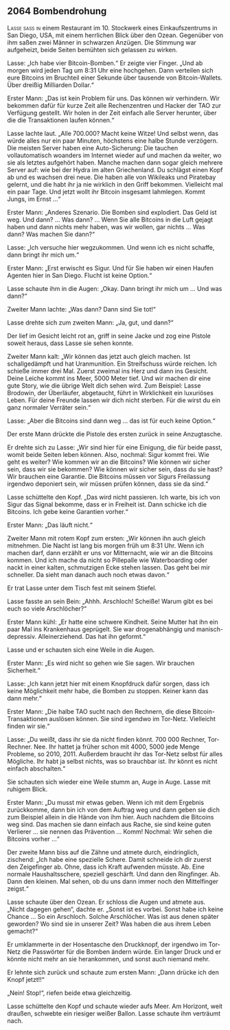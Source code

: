 ## **2064** Bombendrohung

<span style="font-variant:small-caps;">Lasse saß in</span> einem Restaurant im 10.
Stockwerk eines Einkaufszentrums in San Diego, USA, mit einem herrlichen Blick über den Ozean.
Gegenüber von ihm saßen zwei Männer in schwarzen Anzügen.
Die Stimmung war aufgeheizt, beide Seiten bemühten sich gelassen zu wirken.

Lasse: „Ich habe vier Bitcoin-Bomben.“
Er zeigte vier Finger.
„Und ab morgen wird jeden Tag um 8:31 Uhr eine hochgehen.
Dann verteilen sich eure Bitcoins im Bruchteil einer Sekunde über tausende von Bitcoin-Wallets.
Über dreißig Milliarden Dollar.“

Erster Mann: „Das ist kein Problem für uns.
Das können wir verhindern.
Wir bekommen dafür für kurze Zeit alle Rechenzentren und Hacker der TAO zur Verfügung gestellt.
Wir holen in der Zeit einfach alle Server herunter, über die die Transaktionen laufen können.“

Lasse lachte laut.
„Alle 700.000?
Macht keine Witze!
Und selbst wenn, das würde alles nur ein paar Minuten, höchstens eine halbe Stunde verzögern.
Die meisten Server haben eine Auto-Sicherung:
Die tauchen vollautomatisch woanders im Internet wieder auf und machen da weiter, wo sie als letztes aufgehört haben.
Manche machen dann sogar gleich mehrere Server auf: wie bei der Hydra im alten Griechenland.
Du schlägst einen Kopf ab und es wachsen drei neue.
Die haben alle von Wikileaks und Piratebay gelernt, und die habt ihr ja nie wirklich in den Griff bekommen.
Vielleicht mal ein paar Tage.
Und jetzt wollt ihr Bitcoin insgesamt lahmlegen.
Kommt Jungs, im Ernst ...“

Erster Mann: „Anderes Szenario.
Die Bomben sind explodiert.
Das Geld ist weg.
Und dann? ...
Was dann? ...
Wenn Sie alle Bitcoins in die Luft gejagt haben und dann nichts mehr haben, was wir wollen, gar nichts ...
Was dann?
Was machen Sie dann?“

Lasse: „Ich versuche hier wegzukommen.
Und wenn ich es nicht schaffe, dann bringt ihr mich um.“

Erster Mann: „Erst erwischt es Sigur.
Und für Sie haben wir einen Haufen Agenten hier in San Diego.
Flucht ist keine Option.“

Lasse schaute ihm in die Augen: „Okay.
Dann bringt ihr mich um ...
Und was dann?“

Zweiter Mann lachte: „Was dann?
Dann sind Sie tot!“

Lasse drehte sich zum zweiten Mann: „Ja, gut, und dann?“

Der lief im Gesicht leicht rot an, griff in seine Jacke und zog eine Pistole soweit heraus, dass Lasse sie sehen konnte.

Zweiter Mann kalt: „Wir können das jetzt auch gleich machen.
Ist schallgedämpft und hat Uranmunition.
Ein Streifschuss würde reichen.
Ich schieße immer drei Mal.
Zuerst zweimal ins Herz und dann ins Gesicht.
Deine Leiche kommt ins Meer, 5000 Meter tief.
Und wir machen dir eine gute Story, wie die übrige Welt dich sehen wird.
Zum Beispiel: Lasse Brodowin, der Überläufer, abgetaucht, führt in Wirklichkeit ein luxuriöses Leben.
Für deine Freunde lassen wir dich nicht sterben.
Für die wirst du ein ganz normaler Verräter sein.“

Lasse: „Aber die Bitcoins sind dann weg ...
das ist für euch keine Option.“

Der erste Mann drückte die Pistole des ersten zurück in seine Anzugtasche.

Er drehte sich zu Lasse: „Wir sind hier für eine Einigung, die für beide passt, womit beide Seiten leben können.
Also, nochmal: Sigur kommt frei.
Wie geht es weiter?
Wie kommen wir an die Bitcoins?
Wie können wir sicher sein, dass wir sie bekommen?
Wie können wir sicher sein, dass du sie hast?
Wir brauchen eine Garantie.
Die Bitcoins müssen vor Sigurs Freilassung irgendwo deponiert sein, wir müssen prüfen können, dass sie da sind.“

Lasse schüttelte den Kopf.
„Das wird nicht passieren.
Ich warte, bis ich von Sigur das Signal bekomme, dass er in Freiheit ist.
Dann schicke ich die Bitcoins.
Ich gebe keine Garantien vorher.“

Erster Mann: „Das läuft nicht.“

Zweiter Mann mit rotem Kopf zum ersten: „Wir können ihn auch gleich mitnehmen.
Die Nacht ist lang bis morgen früh um 8:31 Uhr.
Wenn ich machen darf, dann erzählt er uns vor Mitternacht, wie wir an die Bitcoins kommen.
Und ich mache da nicht so Pillepalle wie Waterboarding oder nackt in einer kalten, schmutzigen Ecke stehen lassen.
Das geht bei mir schneller.
Da sieht man danach auch noch etwas davon.“

Er trat Lasse unter dem Tisch fest mit seinem Stiefel.

Lasse fasste an sein Bein: „Ahhh.
Arschloch!
Scheiße!
Warum gibt es bei euch so viele Arschlöcher?“

Erster Mann kühl: „Er hatte eine schwere Kindheit.
Seine Mutter hat ihn ein paar Mal ins Krankenhaus geprügelt.
Sie war drogenabhängig und manisch-depressiv.
Alleinerziehend.
Das hat ihn geformt.“

Lasse und er schauten sich eine Weile in die Augen.

Erster Mann: „Es wird nicht so gehen wie Sie sagen.
Wir brauchen Sicherheit.“

Lasse: „Ich kann jetzt hier mit einem Knopfdruck dafür sorgen, dass ich keine Möglichkeit mehr habe, die Bomben zu stoppen.
Keiner kann das dann mehr.“

Erster Mann: „Die halbe TAO sucht nach den Rechnern, die diese Bitcoin-Transaktionen auslösen können.
Sie sind irgendwo im Tor-Netz.
Vielleicht finden wir sie.“

Lasse: „Du weißt, dass ihr sie da nicht finden könnt.
700 000 Rechner, Tor-Rechner.
Nee.
Ihr hattet ja früher schon mit 4000, 5000 jede Menge Probleme, so 2010, 2011.
Außerdem braucht ihr das Tor-Netz selbst für alles Mögliche.
Ihr habt ja selbst nichts, was so brauchbar ist.
Ihr könnt es nicht einfach abschalten.“

Sie schauten sich wieder eine Weile stumm an, Auge in Auge.
Lasse mit ruhigem Blick.

Erster Mann: „Du musst mir etwas geben.
Wenn ich mit dem Ergebnis zurückkomme, dann bin ich von dem Auftrag weg und dann geben sie dich zum Beispiel allein in die Hände von ihm hier.
Auch nachdem die Bitcoins weg sind.
Das machen sie dann einfach aus Rache, sie sind keine guten Verlierer ...
sie nennen das Prävention ...
Komm!
Nochmal: Wir sehen die Bitcoins vorher ...“

Der zweite Mann biss auf die Zähne und atmete durch, eindringlich, zischend: „Ich habe eine spezielle Schere.
Damit schneide ich dir zuerst den Zeigefinger ab.
Ohne, dass ich Kraft aufwenden müsste.
Ab.
Eine normale Haushaltsschere, speziell geschärft.
Und dann den Ringfinger.
Ab.
Dann den kleinen.
Mal sehen, ob du uns dann immer noch den Mittelfinger zeigst.“

Lasse schaute über den Ozean.
Er schloss die Augen und atmete aus.
„Nicht dagegen gehen“, dachte er.
„Sonst ist es vorbei.
Sonst habe ich keine Chance ...
So ein Arschloch.
Solche Arschlöcher.
Was ist aus denen später geworden?
Wo sind sie in unserer Zeit?
Was haben die aus ihrem Leben gemacht?“

Er umklammerte in der Hosentasche den Druckknopf, der irgendwo im Tor-Netz die Passwörter für die Bomben ändern würde.
Ein langer Druck und er könnte nicht mehr an sie herankommen, und sonst auch niemand mehr.

Er lehnte sich zurück und schaute zum ersten Mann: „Dann drücke ich den Knopf jetzt!!“

„Nein! Stop!“, riefen beide etwa gleichzeitig.

Lasse schüttelte den Kopf und schaute wieder aufs Meer.
Am Horizont, weit draußen, schwebte ein riesiger weißer Ballon.
Lasse schaute ihm verträumt nach.

